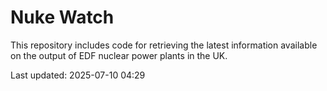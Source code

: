 # Nuke Watch

This repository includes code for retrieving the latest information available on the output of EDF nuclear power plants in the UK.

Last updated: 2025-07-10 04:29